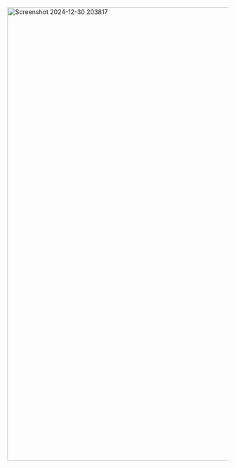 <img width="1031" alt="Screenshot 2024-12-30 203817" src="https://github.com/user-attachments/assets/3737c7a8-494c-4f64-a8ee-a8c2e9a71099" />
